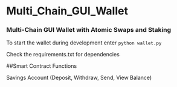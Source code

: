 # Multi_Chain_GUI_Wallet
### Multi-Chain GUI Wallet with Atomic Swaps and Staking

To start the wallet during development enter
`python wallet.py`

Check the requirements.txt for dependencies 

##Smart Contract Functions

Savings Account (Deposit, Withdraw, Send, View Balance)

